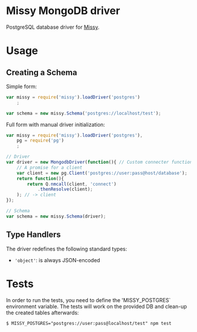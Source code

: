 Missy MongoDB driver
====================

PostgreSQL database driver for [Missy](https://github.com/kolypto/nodejs-missy).






Usage
=====

Creating a Schema
-----------------

Simple form:

```js
var missy = require('missy').loadDriver('postgres')
    ;

var schema = new missy.Schema('postgres://localhost/test');
```

Full form with manual driver initialization:

```js
var missy = require('missy').loadDriver('postgres'),
    pg = require('pg')
    ;

// Driver
var driver = new MongodbDriver(function(){ // Custom connecter function
    // A promise for a client
    var client = new pg.Client('postgres://user:pass@host/database');
    return function(){
        return Q.nmcall(client, 'connect')
            .thenResolve(client);
    ); // -> client
});

// Schema
var schema = new missy.Schema(driver);
```






Type Handlers
-------------

The driver redefines the following standard types:

* `'object'`: is always JSON-encoded





Tests
=====

In order to run the tests, you need to define the 'MISSY_POSTGRES` environment variable.
The tests will work on the provided DB and clean-up the created tables afterwards:

```console
$ MISSY_POSTGRES="postgres://user:pass@localhost/test" npm test
```
